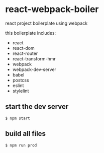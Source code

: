 # react-webpack-boiler
react project boilerplate using webpack

this boilerplate includes:

- react
- react-dom
- react-router
- react-transform-hmr
- webpack
- webpack-dev-server
- babel
- postcss
- eslint
- stylelint

## start the dev server

```
$ npm start
```

## build all files

```
$ npm run prod
```
